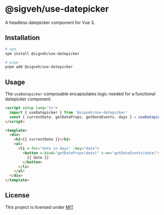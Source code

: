 # @sigveh/use-datepicker

A headless datepicker component for Vue 3.

## Installation

```sh
# npm
npm install @sigveh/use-datepicker

# pnpm
pnpm add @sigveh/use-datepicker
```

## Usage

The `useDatepicker` composable encapsulates logic needed for a functional datepicker component.

```html
<script setup lang="ts">
  import { useDatepicker } from '@sigveh/use-datepicker'
  const { currentDate, getDateProps, getDateEvents, days } = useDatepicker()
</script>

<template>
  <div>
    <h2>{{ currentDate }}</h2>
    <ul>
      <li v-for="date in days" :key="date">
        <button v-bind="getDateProps(date)" v-on="getDateEvents(date)">
          {{ date }}
        </button>
      </li>
    </ul>
  </div>
</template>
```

## License

This project is licensed under [MIT](./LICENSE)
